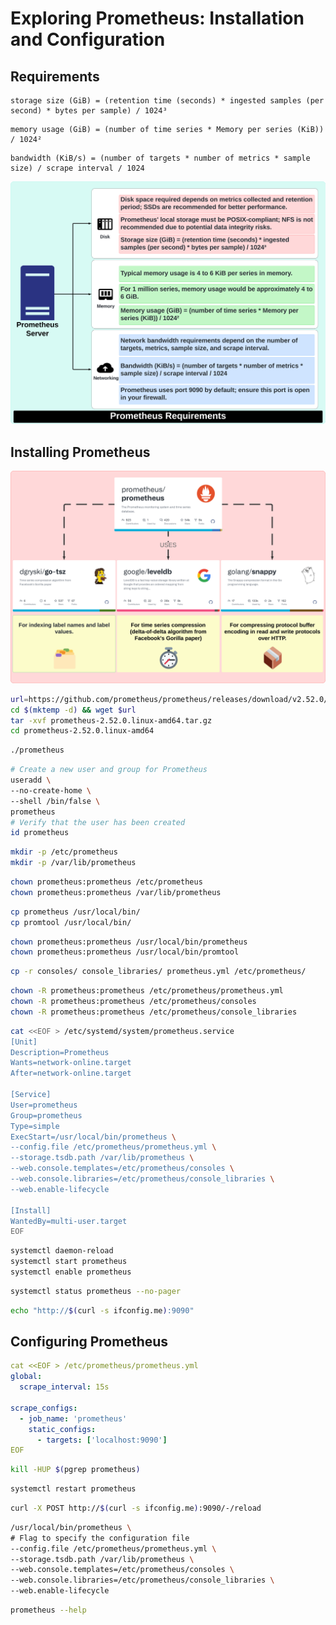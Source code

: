 # Exploring Prometheus: Installation and Configuration


## Requirements


```text
storage size (GiB) = (retention time (seconds) * ingested samples (per second) * bytes per sample) / 1024³
```


```text
memory usage (GiB) = (number of time series * Memory per series (KiB)) / 1024²
```


```text
bandwidth (KiB/s) = (number of targets * number of metrics * sample size) / scrape interval / 1024
```

![Prometheus Requirements](resources/images/35.jpeg)


## Installing Prometheus

![Some tools used by Prometheus](resources/images/37.jpeg)


```bash
url=https://github.com/prometheus/prometheus/releases/download/v2.52.0/prometheus-2.52.0.linux-amd64.tar.gz
cd $(mktemp -d) && wget $url
tar -xvf prometheus-2.52.0.linux-amd64.tar.gz
cd prometheus-2.52.0.linux-amd64
```


```bash
./prometheus
```


```bash
# Create a new user and group for Prometheus
useradd \
--no-create-home \
--shell /bin/false \
prometheus 
# Verify that the user has been created
id prometheus
```


```bash
mkdir -p /etc/prometheus
mkdir -p /var/lib/prometheus
```


```bash
chown prometheus:prometheus /etc/prometheus
chown prometheus:prometheus /var/lib/prometheus
```


```bash
cp prometheus /usr/local/bin/
cp promtool /usr/local/bin/
```


```bash
chown prometheus:prometheus /usr/local/bin/prometheus
chown prometheus:prometheus /usr/local/bin/promtool
```


```bash
cp -r consoles/ console_libraries/ prometheus.yml /etc/prometheus/
```


```bash
chown -R prometheus:prometheus /etc/prometheus/prometheus.yml
chown -R prometheus:prometheus /etc/prometheus/consoles
chown -R prometheus:prometheus /etc/prometheus/console_libraries
```


```bash
cat <<EOF > /etc/systemd/system/prometheus.service
[Unit]
Description=Prometheus
Wants=network-online.target
After=network-online.target

[Service]
User=prometheus
Group=prometheus
Type=simple
ExecStart=/usr/local/bin/prometheus \
--config.file /etc/prometheus/prometheus.yml \
--storage.tsdb.path /var/lib/prometheus \
--web.console.templates=/etc/prometheus/consoles \
--web.console.libraries=/etc/prometheus/console_libraries \
--web.enable-lifecycle

[Install]
WantedBy=multi-user.target
EOF
```


```bash
systemctl daemon-reload
systemctl start prometheus
systemctl enable prometheus
```


```bash
systemctl status prometheus --no-pager
```


```bash
echo "http://$(curl -s ifconfig.me):9090"
```


## Configuring Prometheus


```yaml
cat <<EOF > /etc/prometheus/prometheus.yml
global:
  scrape_interval: 15s

scrape_configs:
  - job_name: 'prometheus'
    static_configs:
      - targets: ['localhost:9090']
EOF
```


```bash
kill -HUP $(pgrep prometheus)
```


```bash
systemctl restart prometheus
```


```bash
curl -X POST http://$(curl -s ifconfig.me):9090/-/reload
```


```bash
/usr/local/bin/prometheus \
# Flag to specify the configuration file
--config.file /etc/prometheus/prometheus.yml \
--storage.tsdb.path /var/lib/prometheus \
--web.console.templates=/etc/prometheus/consoles \
--web.console.libraries=/etc/prometheus/console_libraries \
--web.enable-lifecycle
```


```bash
prometheus --help
```